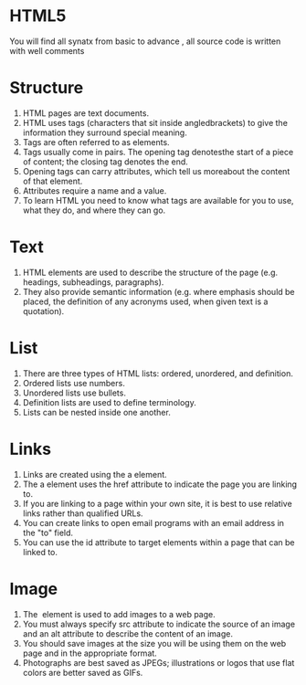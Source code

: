 # HTML5
You will find all synatx from basic to advance , all source code is written with well comments 

# Structure
1. HTML pages are text documents.
2. HTML uses tags (characters that sit inside angledbrackets) to give the information they surround special meaning.
3. Tags are often referred to as elements.
4. Tags usually come in pairs. The opening tag denotesthe start of a piece of content; the closing tag denotes the end.
5. Opening tags can carry attributes, which tell us moreabout the content of that element.
6. Attributes require a name and a value.
7. To learn HTML you need to know what tags are available for you to use, what they do, and where they can go.

# Text
1. HTML elements are used to describe the structure of the page (e.g. headings, subheadings, paragraphs).
2. They also provide semantic information (e.g. where emphasis should be placed, the definition of any acronyms used, when given text is a quotation).

# List
1. There are three types of HTML lists: ordered, unordered, and definition.
2. Ordered lists use numbers.
3. Unordered lists use bullets.
4. Definition lists are used to define terminology.
5. Lists can be nested inside one another.

# Links
1. Links are created using the a element.
2. The a element uses the href attribute to indicate the page you are linking to.
3. If you are linking to a page within your own site, it is best to use relative links rather than qualified URLs.
4. You can create links to open email programs with an email address in the "to" field.
5. You can use the id attribute to target elements within a page that can be linked to.

# Image
1. The <img> element is used to add images to a web page.
2. You must always specify src attribute to indicate the source of an image and an alt attribute to describe the content of an image.
3. You should save images at the size you will be using them on the web page and in the appropriate format.
4. Photographs are best saved as JPEGs; illustrations or logos that use flat colors are better saved as GIFs.


